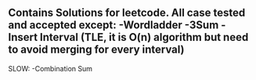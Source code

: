 Contains Solutions for leetcode. All case tested and accepted except:
-Wordladder
-3Sum
-Insert Interval (TLE, it is O(n) algorithm but need to avoid merging for every interval)
-


SLOW:
-Combination Sum

